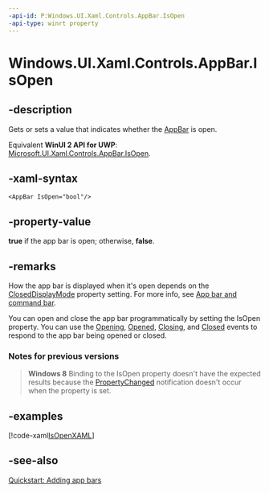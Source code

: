 ```yaml
---
-api-id: P:Windows.UI.Xaml.Controls.AppBar.IsOpen
-api-type: winrt property
---
```


<!-- Property syntax
public bool IsOpen { get;  set; }
-->

# Windows.UI.Xaml.Controls.AppBar.IsOpen

## -description
Gets or sets a value that indicates whether the [AppBar](appbar.md) is open.

Equivalent **WinUI 2 API for UWP**: [Microsoft.UI.Xaml.Controls.AppBar.IsOpen](/windows/winui/api/microsoft.ui.xaml.controls.appbar.isopen).

## -xaml-syntax
```xaml
<AppBar IsOpen="bool"/>
```


## -property-value
**true** if the app bar is open; otherwise, **false**.

## -remarks
How the app bar is displayed when it's open depends on the [ClosedDisplayMode](appbar_closeddisplaymode.md) property setting. For more info, see [App bar and command bar](/windows/uwp/controls-and-patterns/app-bars).

You can open and close the app bar programmatically by setting the IsOpen property. You can use the [Opening](appbar_opening.md), [Opened](appbar_opened.md), [Closing](appbar_closing.md), and [Closed](appbar_closed.md) events to respond to the app bar being opened or closed.

### Notes for previous versions

> **Windows 8**
> Binding to the IsOpen property doesn't have the expected results because the [PropertyChanged](../windows.ui.xaml.data/inotifypropertychanged.md) notification doesn't occur when the property is set.

## -examples


[!code-xaml[IsOpenXAML](../windows.ui.xaml.controls/code/AppBarSample/CS/SnippetsPage.xaml#SnippetIsOpenXAML)]

## -see-also
[Quickstart: Adding app bars](/previous-versions/windows/apps/hh781232(v=win.10))
